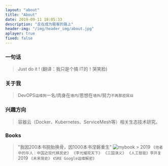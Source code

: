 ```yaml
---
layout: "about"
title: "About"
date: 2019-09-11 18:05:33
description: "走在成为极客的路上"
header-img: "/img/header_img/about.jpg"
aplayer: true
fixed: false
---
```


### 一句话

>Just do it !    (翻译：我只是个搞 IT的！哭笑脸)

### 关于我

>DevOPS`运维狗`一名/肉身在`墙内`/思想在`墙外`/努力`不再那麽屌丝`

### 兴趣方向

> 容器云（Docker、Kubernetes、ServiceMesh等）相关生态技术研究。

### Books
> "我因200本书脱胎换骨，因1000本书涅磐重生"
> ![mybook](/img/article/books.jpg)
> &gt; 2019 `《他者中的华人：中国近现代移民史》` `《李光耀观天下》` `《三国演义》`  `《人工智能》李开复`
> 2019 `《未来简史》` `《SRE Google运维解密》`
